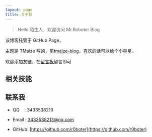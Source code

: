 ```yaml
---
layout: page
title: 关于我
---
```


> Hello 陌生人，欢迎访问 Mr.Roboter Blog

该博客托管于 GitHub Page，

主题是 TMaize 写的，见[tmaize-blog](https://github.com/TMaize/tmaize-blog)，喜欢的话可以给个小星星。

欢迎添加友链，在[留言板](chat.html)留言即可

## 相关技能

## 联系我

- QQ&nbsp;&nbsp;&nbsp;&nbsp;: 3433538213

- Email&nbsp;: [3433538213@qq.com](http://mail.qq.com/cgi-bin/qm_share?t=qm_mailme&email=opGWkZGXkZqQk5Hi09OMwc3P)

- GitHub: [https://github.com/r0boter](https://github.com/r0boter)
